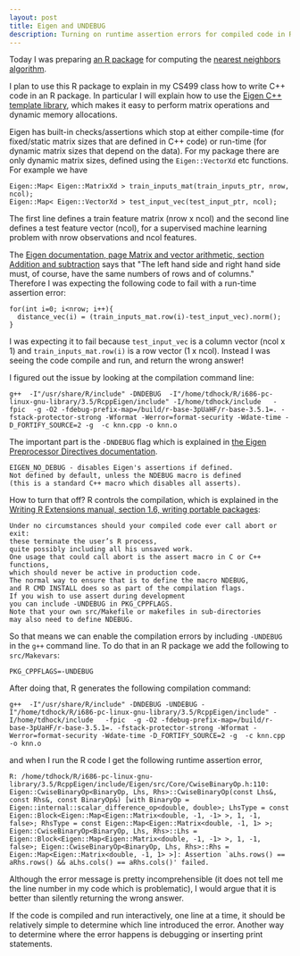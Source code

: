 ```yaml
---
layout: post
title: Eigen and UNDEBUG
description: Turning on runtime assertion errors for compiled code in R packages
---
```


Today I was preparing
[an R package](https://github.com/tdhock/cs499-spring2019/tree/master/2019-01-22-nearest-neighbors-code/nearestNeighbors)
for computing the
[nearest neighbors algorithm](https://en.wikipedia.org/wiki/K-nearest_neighbors_algorithm).

I plan to use this R package to explain in my CS499 class how to write
C++ code in an R package. In particular I will explain how to use the
[Eigen C++ template library](http://eigen.tuxfamily.org/), which makes
it easy to perform matrix operations and dynamic memory allocations.

Eigen has built-in checks/assertions which stop at either compile-time
(for fixed/static matrix sizes that are defined in C++ code) or
run-time (for dynamic matrix sizes that depend on the data). For my
package there are only dynamic matrix sizes, defined using the
`Eigen::VectorXd` etc functions. For example we have

```
Eigen::Map< Eigen::MatrixXd > train_inputs_mat(train_inputs_ptr, nrow, ncol);
Eigen::Map< Eigen::VectorXd > test_input_vec(test_input_ptr, ncol);
```

The first line defines a train feature matrix (nrow x ncol) and the
second line defines a test feature vector (ncol), for a supervised
machine learning problem with nrow observations and ncol features. 

The
[Eigen documentation, page Matrix and vector arithmetic, section Addition and subtraction](http://eigen.tuxfamily.org/dox/group__TutorialMatrixArithmetic.html)
says that "The left hand side and right hand side must, of course,
have the same numbers of rows and of columns." Therefore I was expecting the
following code to fail with a run-time assertion error:

```
for(int i=0; i<nrow; i++){
  distance_vec(i) = (train_inputs_mat.row(i)-test_input_vec).norm();
}
```

I was expecting it to fail because `test_input_vec` is a column vector
(ncol x 1) and `train_inputs_mat.row(i)` is a row vector (1 x
ncol). Instead I was seeing the code compile and run, and return the
wrong answer!

I figured out the issue by looking at the compilation command line:
```
g++  -I"/usr/share/R/include" -DNDEBUG  -I"/home/tdhock/R/i686-pc-linux-gnu-library/3.5/RcppEigen/include" -I/home/tdhock/include   -fpic  -g -O2 -fdebug-prefix-map=/build/r-base-3pUaHF/r-base-3.5.1=. -fstack-protector-strong -Wformat -Werror=format-security -Wdate-time -D_FORTIFY_SOURCE=2 -g  -c knn.cpp -o knn.o
```

The important part is the `-DNDEBUG` flag which is explained in
[the Eigen Preprocessor Directives documentation](http://eigen.tuxfamily.org/dox/TopicPreprocessorDirectives.html).

```
EIGEN_NO_DEBUG - disables Eigen's assertions if defined. 
Not defined by default, unless the NDEBUG macro is defined
(this is a standard C++ macro which disables all asserts).
```

How to turn that off? R controls the compilation, which is explained
in the
[Writing R Extensions manual, section 1.6, writing portable packages](https://cloud.r-project.org/doc/manuals/r-release/R-exts.html#Writing-portable-packages):

```
Under no circumstances should your compiled code ever call abort or exit: 
these terminate the user’s R process, 
quite possibly including all his unsaved work. 
One usage that could call abort is the assert macro in C or C++ functions, 
which should never be active in production code. 
The normal way to ensure that is to define the macro NDEBUG, 
and R CMD INSTALL does so as part of the compilation flags. 
If you wish to use assert during development 
you can include -UNDEBUG in PKG_CPPFLAGS. 
Note that your own src/Makefile or makefiles in sub-directories 
may also need to define NDEBUG.
```

So that means we can enable the compilation errors by including
`-UNDEBUG` in the `g++` command line. To do that in an R package we
add the following to `src/Makevars`:

```
PKG_CPPFLAGS=-UNDEBUG
```

After doing that, R generates the following compilation command:

```
g++  -I"/usr/share/R/include" -DNDEBUG -UNDEBUG -I"/home/tdhock/R/i686-pc-linux-gnu-library/3.5/RcppEigen/include" -I/home/tdhock/include   -fpic  -g -O2 -fdebug-prefix-map=/build/r-base-3pUaHF/r-base-3.5.1=. -fstack-protector-strong -Wformat -Werror=format-security -Wdate-time -D_FORTIFY_SOURCE=2 -g  -c knn.cpp -o knn.o
```

and when I run the R code I get the following runtime assertion error,

```
R: /home/tdhock/R/i686-pc-linux-gnu-library/3.5/RcppEigen/include/Eigen/src/Core/CwiseBinaryOp.h:110: Eigen::CwiseBinaryOp<BinaryOp, Lhs, Rhs>::CwiseBinaryOp(const Lhs&, const Rhs&, const BinaryOp&) [with BinaryOp = Eigen::internal::scalar_difference_op<double, double>; LhsType = const Eigen::Block<Eigen::Map<Eigen::Matrix<double, -1, -1> >, 1, -1, false>; RhsType = const Eigen::Map<Eigen::Matrix<double, -1, 1> >; Eigen::CwiseBinaryOp<BinaryOp, Lhs, Rhs>::Lhs = Eigen::Block<Eigen::Map<Eigen::Matrix<double, -1, -1> >, 1, -1, false>; Eigen::CwiseBinaryOp<BinaryOp, Lhs, Rhs>::Rhs = Eigen::Map<Eigen::Matrix<double, -1, 1> >]: Assertion `aLhs.rows() == aRhs.rows() && aLhs.cols() == aRhs.cols()' failed.
```

Although the error message is pretty incomprehensible (it does not
tell me the line number in my code which is problematic), I would
argue that it is better than silently returning the wrong answer.

If the code is compiled and run interactively, one line at a time, it
should be relatively simple to determine which line introduced the
error. Another way to determine where the error happens is debugging
or inserting print statements.
